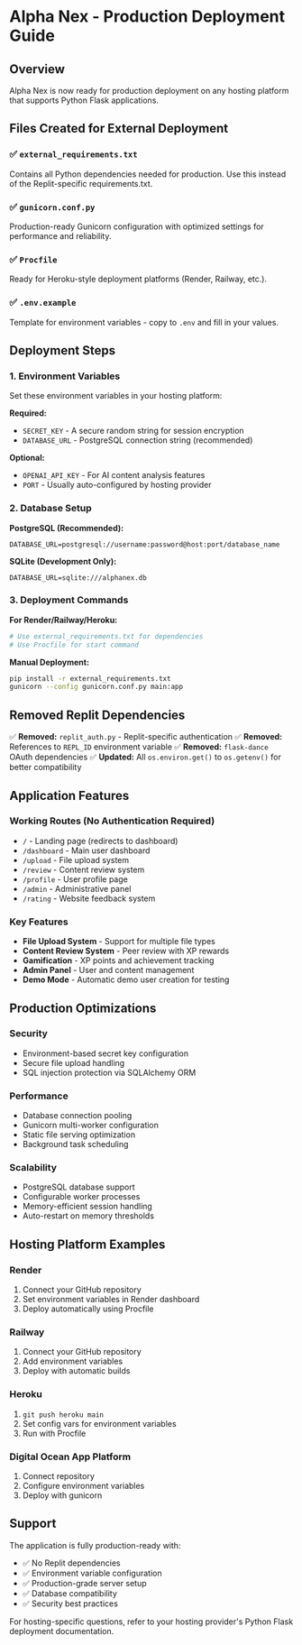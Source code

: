 # Alpha Nex - Production Deployment Guide

## Overview
Alpha Nex is now ready for production deployment on any hosting platform that supports Python Flask applications.

## Files Created for External Deployment

### ✅ `external_requirements.txt`
Contains all Python dependencies needed for production. Use this instead of the Replit-specific requirements.txt.

### ✅ `gunicorn.conf.py`
Production-ready Gunicorn configuration with optimized settings for performance and reliability.

### ✅ `Procfile`
Ready for Heroku-style deployment platforms (Render, Railway, etc.).

### ✅ `.env.example`
Template for environment variables - copy to `.env` and fill in your values.

## Deployment Steps

### 1. Environment Variables
Set these environment variables in your hosting platform:

**Required:**
- `SECRET_KEY` - A secure random string for session encryption
- `DATABASE_URL` - PostgreSQL connection string (recommended)

**Optional:**
- `OPENAI_API_KEY` - For AI content analysis features
- `PORT` - Usually auto-configured by hosting provider

### 2. Database Setup
**PostgreSQL (Recommended):**
```
DATABASE_URL=postgresql://username:password@host:port/database_name
```

**SQLite (Development Only):**
```
DATABASE_URL=sqlite:///alphanex.db
```

### 3. Deployment Commands

**For Render/Railway/Heroku:**
```bash
# Use external_requirements.txt for dependencies
# Use Procfile for start command
```

**Manual Deployment:**
```bash
pip install -r external_requirements.txt
gunicorn --config gunicorn.conf.py main:app
```

## Removed Replit Dependencies

✅ **Removed:** `replit_auth.py` - Replit-specific authentication
✅ **Removed:** References to `REPL_ID` environment variable
✅ **Removed:** `flask-dance` OAuth dependencies
✅ **Updated:** All `os.environ.get()` to `os.getenv()` for better compatibility

## Application Features

### Working Routes (No Authentication Required)
- `/` - Landing page (redirects to dashboard)
- `/dashboard` - Main user dashboard
- `/upload` - File upload system
- `/review` - Content review system
- `/profile` - User profile page
- `/admin` - Administrative panel
- `/rating` - Website feedback system

### Key Features
- **File Upload System** - Support for multiple file types
- **Content Review System** - Peer review with XP rewards
- **Gamification** - XP points and achievement tracking
- **Admin Panel** - User and content management
- **Demo Mode** - Automatic demo user creation for testing

## Production Optimizations

### Security
- Environment-based secret key configuration
- Secure file upload handling
- SQL injection protection via SQLAlchemy ORM

### Performance
- Database connection pooling
- Gunicorn multi-worker configuration
- Static file serving optimization
- Background task scheduling

### Scalability
- PostgreSQL database support
- Configurable worker processes
- Memory-efficient session handling
- Auto-restart on memory thresholds

## Hosting Platform Examples

### Render
1. Connect your GitHub repository
2. Set environment variables in Render dashboard
3. Deploy automatically using Procfile

### Railway
1. Connect your GitHub repository
2. Add environment variables
3. Deploy with automatic builds

### Heroku
1. `git push heroku main`
2. Set config vars for environment variables
3. Run with Procfile

### Digital Ocean App Platform
1. Connect repository
2. Configure environment variables
3. Deploy with gunicorn

## Support

The application is fully production-ready with:
- ✅ No Replit dependencies
- ✅ Environment variable configuration
- ✅ Production-grade server setup
- ✅ Database compatibility
- ✅ Security best practices

For hosting-specific questions, refer to your hosting provider's Python Flask deployment documentation.